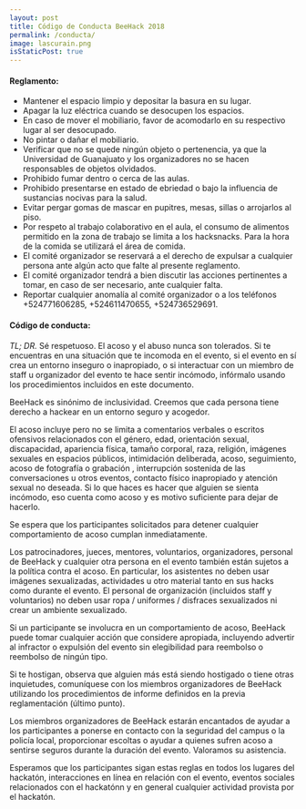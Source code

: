 ```yaml
---
layout: post
title: Código de Conducta BeeHack 2018
permalink: /conducta/
image: lascurain.png
isStaticPost: true
---
```



#### Reglamento:

* Mantener el espacio limpio y depositar la basura en su lugar.
* Apagar la luz eléctrica cuando se desocupen los espacios.
* En caso de mover el mobiliario, favor de acomodarlo en su respectivo lugar al ser desocupado.
* No pintar o dañar el mobiliario.
* Verificar que no se quede ningún objeto o pertenencia, ya que la Universidad de Guanajuato y los organizadores no se hacen responsables de objetos olvidados.
* Prohibido fumar dentro o cerca de las aulas.
* Prohibido presentarse en estado de ebriedad o bajo la influencia de sustancias nocivas para la salud.
* Evitar pergar gomas de mascar en pupitres, mesas, sillas o arrojarlos al piso.
* Por respeto al trabajo colaborativo en el aula, el consumo de alimentos permitido en la zona de trabajo se limita a los hacksnacks. Para la hora de la comida se utilizará el área de comida.
* El comité organizador se reservará a el derecho de expulsar a cualquier persona ante algún acto que falte al presente reglamento.
* El comité organizador tendrá a bien discutir las acciones pertinentes a tomar, en caso de ser necesario, ante cualquier falta.
* Reportar cualquier anomalía al comité organizador o a los teléfonos +524771606285, +524611470655, +524736529691.

#### Código de conducta:

*TL; DR.* Sé respetuoso. El acoso y el abuso nunca son tolerados. Si te encuentras en una situación que te incomoda en el evento, si el evento en sí crea un entorno inseguro o inapropiado, o si interactuar con un miembro de staff u organizador del evento te hace sentir incómodo, infórmalo usando los procedimientos incluidos en este documento.

BeeHack es sinónimo de inclusividad. Creemos que cada persona tiene derecho a hackear en un entorno seguro y acogedor.

El acoso incluye pero no se limita a comentarios verbales o escritos ofensivos relacionados con el género, edad, orientación sexual, discapacidad, apariencia física, tamaño corporal, raza, religión, imágenes sexuales en espacios públicos, intimidación deliberada, acoso, seguimiento, acoso de fotografía o grabación , interrupción sostenida de las conversaciones u otros eventos, contacto físico inapropiado y atención sexual no deseada. Si lo que haces es hacer que alguien se sienta incómodo, eso cuenta como acoso y es motivo suficiente para dejar de hacerlo.

Se espera que los participantes solicitados para detener cualquier comportamiento de acoso cumplan inmediatamente.

Los patrocinadores, jueces, mentores, voluntarios, organizadores, personal de BeeHack y cualquier otra persona en el evento también están sujetos a la política contra el acoso. En particular, los asistentes no deben usar imágenes sexualizadas, actividades u otro material tanto en sus hacks como durante el evento. El personal de organización (incluidos staff y voluntarios) no deben usar ropa / uniformes / disfraces sexualizados ni crear un ambiente sexualizado.

Si un participante se involucra en un comportamiento de acoso, BeeHack puede tomar cualquier acción que considere apropiada, incluyendo advertir al infractor o expulsión del evento sin elegibilidad para reembolso o reembolso de ningún tipo.

Si te hostigan, observa que alguien más está siendo hostigado o tiene otras inquietudes, comuníquese con los miembros organizadores de BeeHack utilizando los procedimientos de informe definidos en la previa reglamentación (último punto).

Los miembros organizadores de BeeHack estarán encantados de ayudar a los participantes a ponerse en contacto con la seguridad del campus o la policía local, proporcionar escoltas o ayudar a quienes sufren acoso a sentirse seguros durante la duración del evento. Valoramos su asistencia.

Esperamos que los participantes sigan estas reglas en todos los lugares del hackatón, interacciones en línea en relación con el evento, eventos sociales relacionados con el hackatónn y en general cualquier actividad provista por el hackatón.
